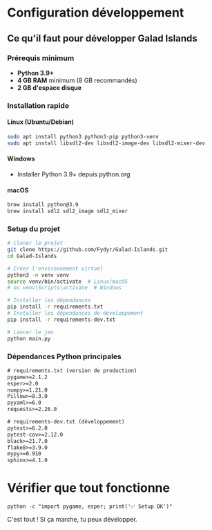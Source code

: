 # Configuration développement

## Ce qu'il faut pour développer Galad Islands

### Prérequis minimum
- **Python 3.9+** 
- **4 GB RAM** minimum (8 GB recommandés)
- **2 GB d'espace disque**

### Installation rapide

#### Linux (Ubuntu/Debian)
```bash
sudo apt install python3 python3-pip python3-venv
sudo apt install libsdl2-dev libsdl2-image-dev libsdl2-mixer-dev
```

#### Windows
- Installer Python 3.9+ depuis python.org

#### macOS
```bash
brew install python@3.9
brew install sdl2 sdl2_image sdl2_mixer
```

### Setup du projet

```bash
# Cloner le projet
git clone https://github.com/Fydyr/Galad-Islands.git
cd Galad-Islands

# Créer l'environnement virtuel
python3 -m venv venv
source venv/bin/activate  # Linux/macOS
# ou venv\Scripts\activate  # Windows

# Installer les dépendances
pip install -r requirements.txt
# Installer les dépendances de développement
pip install -r requirements-dev.txt

# Lancer le jeu
python main.py
```

### Dépendances Python principales

```txt
# requirements.txt (version de production)
pygame>=2.1.2
esper>=2.0
numpy>=1.21.0
Pillow>=8.3.0
pyyaml>=6.0
requests>=2.26.0

# requirements-dev.txt (développement)
pytest>=6.2.0
pytest-cov>=2.12.0
black>=21.7.0
flake8>=3.9.0
mypy>=0.910
sphinx>=4.1.0
```


# Vérifier que tout fonctionne
```
python -c "import pygame, esper; print('✅ Setup OK')"
```

C'est tout ! Si ça marche, tu peux développer.